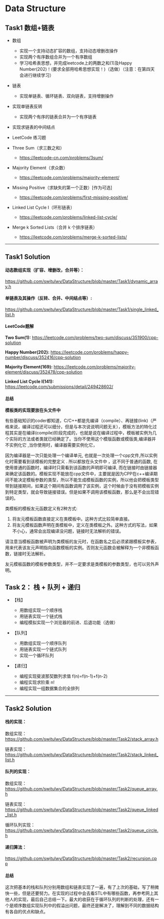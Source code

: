 # Data Structure

## Task1 数组+链表

- 数组

  - 实现一个支持动态扩容的数组，支持动态增删改操作
  - 实现两个有序数组合并为一个有序数组
  - 学习哈希表思想，并完成leetcode上的两数之和(1)及Happy Number(202)！(要求全部用哈希思想实现！)（选做）（注意：在第四天会进行继续学习）
- 链表

  - 实现单链表、循环链表、双向链表，支持增删操作
- 实现单链表反转
  - 实现两个有序的链表合并为一个有序链表
- 实现求链表的中间结点
-  LeetCode 练习题

  - Three Sum（求三数之和）
    - https://leetcode-cn.com/problems/3sum/

  - Majority Element（求众数）
    - https://leetcode.com/problems/majority-element/

  - Missing Positive（求缺失的第一个正数）[作为可选]
    - https://leetcode.com/problems/first-missing-positive/

  - Linked List Cycle I（环形链表）
    - https://leetcode.com/problems/linked-list-cycle/

  - Merge k Sorted Lists（合并 k 个排序链表）
    - https://leetcode.com/problems/merge-k-sorted-lists/

---

## Task1 Solution

#### 动态数组实现（扩容、增删改，合并等）：

https://github.com/swjtulwy/DataStructure/blob/master/Task1/dynamic_array.h

#### 单链表及其操作（反转、合并、中间结点等）:

https://github.com/swjtulwy/DataStructure/blob/master/Task1/single_linked_list.h

#### LeetCode题解

**Two Sum(1):** https://leetcode.com/problems/two-sum/discuss/351900/cpp-solution

**Happy Number(202):** https://leetcode.com/problems/happy-number/discuss/352416/cpp-solution

**Majority Element(169):** https://leetcode.com/problems/majority-element/discuss/352478/cpp-solution

**Linked List Cycle I(141):** https://leetcode.com/submissions/detail/249428602/

#### 总结

**模板类的实现要放在头文件中**

有些基础知识的coder都知道，C/C++都是先编译（compile）、再链接(link)（严格来说，编译过程还可以细分，但是与本次说说明问题无关），模板方法的特化过程其实是在编译(compile)阶段完成的，也就是说在编译过程中，模板被实例为几个实际的方法或者类就已经确定了。当你不使用这个模版函数或模版类,编译器并不实例化它 ,当你使用时，编译器需要实例化它，  

因为编译器是一次只能处理一个编译单元, 也就是一次处理一个cpp文件,所以实例化时需要看到该模板的完整定义 . 所以都放在头文件中 ，这不同于普通的函数, 在使用普通的函数时，编译时只需看到该函数的声明即可编译, 而在链接时由链接器来确定该函数的。模板实现不能放在cpp文件中，主要就是因为CPP在c++编译期间不能决定模板参数的类型，所以不能生成模板函数的实例，所以他会把模板类型带到链接期间，如果这个期间有函数调用了该实例，这个时候由于没有把模板实例到特定类型，就会导致链接错误。但是如果不调用该模板函数，那么是不会出现错误的。

类模板的模板友元函数定义有2种方式:
1. 将友元模板函数直接定义在类模板中。这种方式比较简单直接。
2. 将友元模板函数声明在类模板中，定义在类模板之外。这种方式的写法，如果不小心，通常会出现编译没问题，链接时无法解析的错误。

请注意当模板函数被声明为类模板的友元时，在函数名之后必须紧跟模板实参表，用来代表该友元声明指向函数模板的实例。否则友元函数会被解释为一个非模板函数，链接时无法解析。

友元模板函数的模板参数类型，并不一定要求是类模板的参数类型，也可以另外声明。

## Task 2： 栈 + 队列 + 递归

- 【栈】
  - 用数组实现一个顺序栈
  - 用链表实现一个链式栈
  - 编程模拟实现一个浏览器的前进、后退功能（选做）

- 【队列】
  - 用数组实现一个顺序队列
  - 用链表实现一个链式队列
  - 实现一个循环队列

- 【递归】
  - 编程实现斐波那契数列求值 f(n)=f(n-1)+f(n-2)
  -  编程实现求阶乘 n!
  -  编程实现一组数据集合的全排列

---

## Task2 Solution

#### 栈的实现：

数组实现：https://github.com/swjtulwy/DataStructure/blob/master/Task2/stack_array.h

链表实现：https://github.com/swjtulwy/DataStructure/blob/master/Task2/stack_linked_list.h

#### 队列的实现：

数组实现：https://github.com/swjtulwy/DataStructure/blob/master/Task2/queue_array.h

链表实现：https://github.com/swjtulwy/DataStructure/blob/master/Task2/queue_linked_list.h

循环队列实现：https://github.com/swjtulwy/DataStructure/blob/master/Task2/queue_circle.h

#### 递归算法：

https://github.com/swjtulwy/DataStructure/blob/master/Task2/recursion.cpp

#### 总结

这次把基本的栈和队列分别用数组和链表实现了一遍，有了上次的基础，写了稍微快一些，但是还要努力。在实现的过程中会去看STL中有哪些函数，再参考网上其他人的实现，最后自己总结一下。最大的收获在于循环队列的判断的处理，还有一个是顺序数组实现队列中的假溢出问题，最终还是解决了，理解到不同的数据结构有各自的优点和缺点。